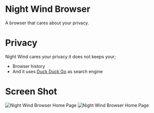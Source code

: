 # Night Wind Browser
 A browser that cares about your privacy.

# Privacy
Night Wind cares your privacy
it does not keeps your;
  - Browser history
  - And it uses [Duck Duck Go](https://duckduckgo.com/) as search engine

# Screen Shot

![Night Wind Browser Home Page](https://kazedevelopment.xyz/img/nightwindbrowserss1.png)
![Night Wind Browser Home Page](https://kazedevelopment.xyz/img/nightwindbrowserss2.png)
